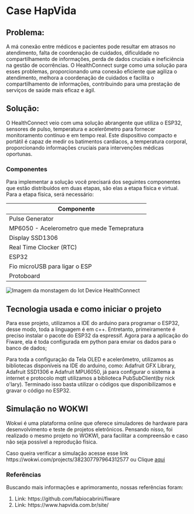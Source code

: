 # Case HapVida


 <h2>Problema:</h2>
 <p>A má conexão entre médicos e pacientes pode resultar em atrasos no atendimento, falta de coordenação de cuidados, dificuldade no compartilhamento de informações, perda de dados cruciais e ineficiência na gestão de ocorrências. O HealthConnect surge como uma solução para esses problemas, proporcionando uma conexão eficiente que agiliza o atendimento, melhora a coordenação de cuidados e facilita o compartilhamento de informações, contribuindo para uma prestação de serviços de saúde mais eficaz e ágil.</p>


<h2>Solução:</h2>
 
  <p>O HealthConnect veio com uma solução abrangente que utiliza o ESP32, sensores de pulso, temperatura e acelerômetro para fornecer monitoramento contínuo e em tempo real. Este dispositivo compacto e portátil é capaz de medir os batimentos cardíacos, a temperatura corporal, proporcionando informações cruciais para intervenções médicas oportunas.</p>


 <h3>Componentes</h3>
    <p>Para implementar a solução você precisará dos seguintes componentes que estão distribuídos em duas etapas, são elas a etapa física e virtual. Para a etapa física, será necessário:</p>
    
  | Componente                                              
  |---------------------------------------------------------|
  | Pulse Generator                                  
  | MP6050 - Acelerometro que mede Temepratura                                          
  | Display SSD1306                                                  
  | Real Time Clocker (RTC)                                            
  | ESP32                                                   
  | Fio microUSB para ligar o ESP                            
  | Protoboard                                              
   
 <img src="../gs-edge/MontagemHealthConnection.png" alt="Imagem da monstagem do Iot Device HealthConnect">
 
 <h2>Tecnologia usada e como iniciar o projeto</h2>
   
   <p>Para esse projeto, utilizamos a IDE do arduino para programar o ESP32, desse modo, toda a linguagem é em c++. Entretanto, primeiramente é preciso instalar o pacote do ESP32 da espressif. Agora para a aplicação do Fiware, ela é toda configurada em python para enviar os dados para o banco de dados;</p>
   <p>Para toda a configuração da Tela OLED e acelerômetro, utilizamos as bibliotecas disponíveis na IDE do arduino, como: Adafruit GFX Library, Adafruit SSD1306 e Adafruit MPU6050, já para configurar o sistema a internet e protocolo mqtt utilizamos a biblioteca PubSubClient(by nick o'lary). Terminado isso basta utilizar o códigos que disponibilizamos e gravar o código no ESP32.</p>
 
  <h2>Simulação no WOKWI</h2>
    <p>Wokwi é uma plataforma online que oferece simuladores de hardware para desenvolvimento e teste de projetos eletrônicos. Pensando nisso, foi realizado o mesmo projeto no WOKWI, para facilitar a compreensão e caso não seja possível a reprodução física.</p>
    <p>Caso queira verificar a simulação acesse esse link https://wokwi.com/projects/382307797964312577 ou Clique <a href="https://wokwi.com/projects/382307797964312577">aqui </a> 
  
  
  <h3>Referências</h3>
 <p>Buscando mais informações e aprimoramento, nossas referências foram:</p>
     <ol><li>Link: https://github.com/fabiocabrini/fiware</li>
         <li>Link: https://www.hapvida.com.br/site/</li>
   

       
